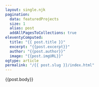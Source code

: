 ```yaml
---
layout: single.njk
pagination:
  data: featuredProjects
  size: 1
  alias: post
  addAllPagesToCollections: true
eleventyComputed:
  title: "{{ post.title }}"
  excerpt: "{{post.excerpt}}"
  author: "{{post.author}}"
  image: "{{post.imgURL}}"
ogtype: article
permalink: "/{{ post.slug }}/index.html"
---
```

{{post.body}}
